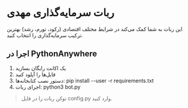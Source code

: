# ربات سرمایه‌گذاری مهدی
این ربات به شما کمک می‌کند در شرایط مختلف اقتصادی (رکود، تورم، رشد) بهترین ترکیب سرمایه‌گذاری را انتخاب کنید.

## اجرا در PythonAnywhere
1. یک اکانت رایگان بسازید
2. فایل‌ها را آپلود کنید
3. دستور نصب کتابخانه‌ها:
   pip install --user -r requirements.txt
4. اجرای ربات:
   python3 bot.py

> توکن ربات را در فایل config.py وارد کنید.